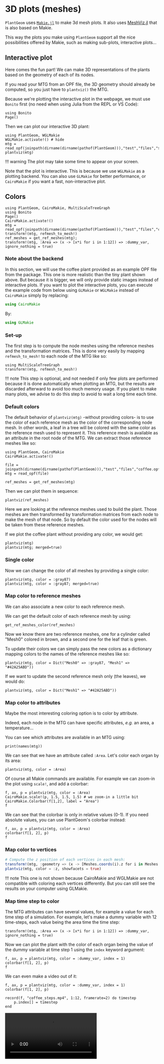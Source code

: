 # 3D plots (meshes)

`PlantGeom` uses [`Makie.jl`](https://makie.juliaplots.org/stable/) to make 3d mesh plots. It also uses [MeshViz.jl](https://github.com/JuliaGeometry/MeshViz.jl) that is also based on Makie.

This way the plots you make using `PlantGeom` support all the nice possibilities offered by Makie, such as making sub-plots, interactive plots...

## Interactive plot

Here comes the fun part! We can make 3D representations of the plants based on the geometry of each of its nodes.

If you read your MTG from an OPF file, the 3D geometry should already be computed, so you just have to `plantviz()` the MTG.

Because we're plotting the interactive plot in the webpage, we must use `Bonito` first (no need when using Julia from the REPL or VS Code):

```@example 1
using Bonito
Page()
```

Then we can plot our interactive 3D plant:

```@example 1
using PlantGeom, WGLMakie
WGLMakie.activate!() # hide
mtg = read_opf(joinpath(dirname(dirname(pathof(PlantGeom))),"test","files","simple_plant.opf"))
plantviz(mtg)
```

!!! warning
    The plot may take some time to appear on your screen.

Note that the plot is interactive. This is because we use `WGLMakie` as a plotting backend. You can also use `GLMakie` for better performance, or `CairoMakie` if you want a fast, non-interactive plot.

## Colors

```@setup 2
using PlantGeom, CairoMakie, MultiScaleTreeGraph
using Bonito
Page()
CairoMakie.activate!()
mtg = read_opf(joinpath(dirname(dirname(pathof(PlantGeom))),"test","files","coffee.opf"))
transform!(mtg, refmesh_to_mesh!)
ref_meshes = get_ref_meshes(mtg);
transform!(mtg, :Area => (x -> [x*i for i in 1:12]) => :dummy_var, ignore_nothing = true)
```

### Note about the backend

In this section, we will use the coffee plant provided as an example OPF file from the package. This one is more realistic than the tiny plant shown above. But because it is bigger, we will only provide static images instead of interactive plots. If you want to plot the interactive plots, you can execute the example code from below using `GLMakie` or `WGLMakie` instead of `CairoMakie` simply by replacing:

```julia
using CairoMakie
```

By:

```julia
using GLMakie
```

### Set-up

The first step is to compute the node meshes using the reference meshes and the transformation matrices. This is done very easily by mapping `refmesh_to_mesh!` to each node of the MTG like so:

```@example 2
using MultiScaleTreeGraph
transform!(mtg, refmesh_to_mesh!)
```

!!! note
    This step is optional, and not needed if only few plots are performed because it is done automatically when plotting an MTG, but the results are discarded afterward to avoid too much memory usage. If you plant to make many plots, we advise to do this step to avoid to wait a long time each time.

### Default colors

The default behavior of `plantviz(mtg)` -without providing colors- is to use the color of each reference mesh as the color of the corresponding node mesh. In other words, a leaf in a tree will be colored with the same color as the reference mesh used to represent it. This reference mesh is available as an attribute in the root node of the MTG. We can extract those reference meshes like so:

```@example 2
using PlantGeom, CairoMakie
CairoMakie.activate!()

file = joinpath(dirname(dirname(pathof(PlantGeom))),"test","files","coffee.opf")
mtg = read_opf(file)

ref_meshes = get_ref_meshes(mtg)
```

Then we can plot them in sequence:

```@example 2
plantviz(ref_meshes)
```

Here we are looking at the reference meshes used to build the plant. Those meshes are then transformed by transformation matrices from each node to make the mesh of that node. So by default the color used for the nodes will be taken from these reference meshes.

If we plot the coffee plant without providing any color, we would get:

```@example 2
plantviz(mtg)
plantviz(mtg; merged=true)
```

### Single color

Now we can change the color of all meshes by providing a single color:

```@example 2
plantviz(mtg, color = :gray87)
plantviz(mtg, color = :gray87; merged=true)
```

### Map color to reference meshes

We can also associate a new color to each reference mesh.

We can get the default color of each reference mesh by using:

```@example 2
get_ref_meshes_color(ref_meshes)
```

Now we know there are two reference meshes, one for a cylinder called "Mesh0" colored in brown, and a second one for the leaf that is green.

To update their colors we can simply pass the new colors as a dictionary mapping colors to the names of the reference meshes like so:

```@example 2
plantviz(mtg, color = Dict("Mesh0" => :gray87, "Mesh1" => "#42A25ABD"))
```

If we want to update the second reference mesh only (the leaves), we would do:

```@example 2
plantviz(mtg, color = Dict("Mesh1" => "#42A25ABD"))
```

### Map color to attributes

Maybe the most interesting coloring option is to color by attribute.

Indeed, each node in the MTG can have specific attributes, *e.g.* an area, a temperature...

You can see which attributes are available in an MTG using:

```@example 2
print(names(mtg))
```

We can see that we have an attribute called `:Area`. Let's color each organ by its area:

```@example 2
plantviz(mtg, color = :Area)
```

Of course all Makie commands are available. For example we can zoom-in the plot using `scale!`, and add a colorbar:

```@example 2
f, ax, p = plantviz(mtg, color = :Area)
CairoMakie.scale!(p, 1.5, 1.5, 1.5) # we zoom-in a little bit
CairoMakie.Colorbar(f[1,2], label = "Area")
f
```

We can see that the colorbar is only in relative values (0-1). If you need absolute values, you can use PlantGeom's colorbar instead:

```@example 2
f, ax, p = plantviz(mtg, color = :Area)
colorbar(f[1, 2], p)
f
```

### Map color to vertices

```julia
# Compute the z position of each vertices in each mesh:
transform!(mtg, :geometry => (x -> [Meshes.coords(i).z for i in Meshes.vertices(x.mesh)]) => :z, ignore_nothing = true)
plantviz(mtg, color = :z, showfacets = true)
```

!!! note
    This one is not shown because CairoMakie and WGLMakie are not compatible with coloring each vertices differently. But you can still see the results on your computer using GLMakie.

### Map time step to color

The MTG attributes can have several values, for example a value for each time step of a simulation. For example, let's make a dummy variable with 12 time-steps, each value being the area time the time step:

```@example 2
transform!(mtg, :Area => (x -> [x*i for i in 1:12]) => :dummy_var, ignore_nothing = true)
```

Now we can plot the plant with the color of each organ being the value of the dummy variable at time step 1 using the `index` keyword argument:

```@example 2
f, ax, p = plantviz(mtg, color = :dummy_var, index = 1)
colorbar(f[1, 2], p)
f
```

We can even make a video out of it:

```@example 2
f, ax, p = plantviz(mtg, color = :dummy_var, index = 1)
colorbar(f[1, 2], p)

record(f, "coffee_steps.mp4", 1:12, framerate=2) do timestep
    p.index[] = timestep
end
```

![](coffee_steps.mp4)